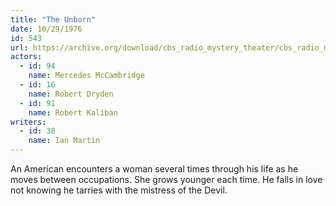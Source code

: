 ```yaml
---
title: "The Unborn"
date: 10/29/1976
id: 543
url: https://archive.org/download/cbs_radio_mystery_theater/cbs_radio_mystery_theater-0501-0550.zip/cbs_radio_mystery_theater-0501-0550%2Fcbsrmt_0543_the_unborn.mp3
actors:  
  - id: 94
    name: Mercedes McCambridge  
  - id: 16
    name: Robert Dryden  
  - id: 91
    name: Robert Kaliban
writers:  
  - id: 38
    name: Ian Martin
---
```

An American encounters a woman several times through his life as he moves between occupations. She grows younger each time. He falls in love not knowing he tarries with the mistress of the Devil.